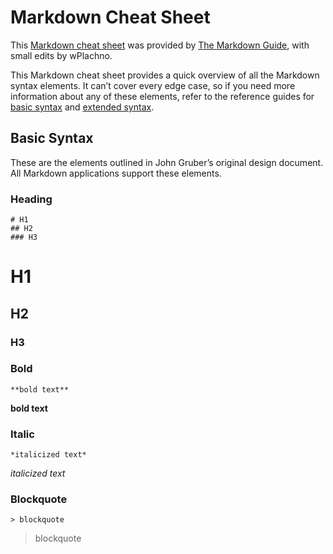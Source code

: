 # Markdown Cheat Sheet

This [Markdown cheat sheet](https://www.markdownguide.org/cheat-sheet/#downloads) was provided by [The Markdown Guide](https://www.markdownguide.org), with small edits by wPlachno.

This Markdown cheat sheet provides a quick overview of all the Markdown syntax elements. It can’t cover every edge case, so if you need more information about any of these elements, refer to the reference guides for [basic syntax](https://www.markdownguide.org/basic-syntax/) and [extended syntax](https://www.markdownguide.org/extended-syntax/).

## Basic Syntax

These are the elements outlined in John Gruber’s original design document. All Markdown applications support these elements.

### Heading

	# H1
	## H2
	### H3


# H1
## H2
### H3

### Bold


	**bold text**


**bold text**

### Italic


	*italicized text*


*italicized text*

### Blockquote


	> blockquote


> blockquote
